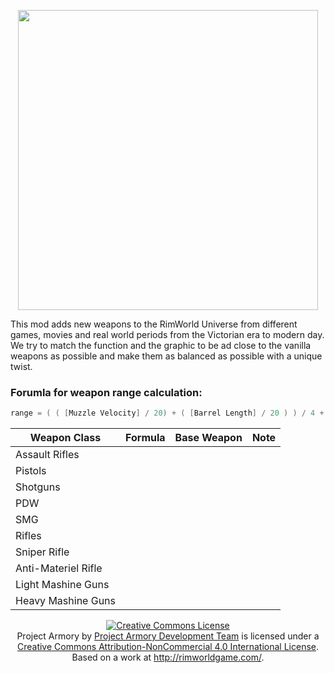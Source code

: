 <p align="center">
    <img src="https://github.com/RimWorldProjectArmory/ProjectArmory/blob/master/extras/assets/logo/logo.png?raw=true" width="480">
</p>
This mod adds new weapons to the RimWorld Universe from different games, movies and real world periods from the Victorian era to modern day. We try to match the function and the graphic to be ad close to the vanilla weapons as possible and make them as balanced as possible with a unique twist.

### Forumla for weapon range calculation:
``` c++
range = ( ( [Muzzle Velocity] / 20) + ( [Barrel Length] / 20 ) ) / 4 + [Adjustment Value]
```

| Weapon Class          | Formula                                     |Base Weapon      | Note            |
|-----------------------|---------------------------------------------|-----------------|-----------------|
|Assault Rifles         |                                             |                 |                 |
|Pistols                |                                             |                 |                 |
|Shotguns               |                                             |                 |                 |
|PDW                    |                                             |                 |                 |
|SMG                    |                                             |                 |                 |
|Rifles                 |                                             |                 |                 |
|Sniper Rifle           |                                             |                 |                 |
|Anti-Materiel Rifle    |                                             |                 |                 |
|Light Mashine Guns     |                                             |                 |                 |
|Heavy Mashine Guns     |                                             |                 |                 |

<!--| Weapon Class      | Adjustment Value  |Base Weapon      | Note              |
|-------------------|-------------------|-----------------|-------------------|
|Assault Rifles     | `16.2`            |                 |                   |
|Pistols            | `20.4`            |                 |                   |
|Shotguns           |  `1.7`            |                 |                   |
|PDW                | ``                |                 |                   |
|SMG                | `16.7`            |                 |                   |
|Rifles             | `21.6`            |                 |                   |
|Sniper Rifle       | `28.5`            |                 |                   |
|Sniper Rifle AT    | `28.5`            |                 |                   |
|Lite Mashine Gun   | `9.9`             |                 |                   |
|Heavy Mashine Gun  | `10.0`            |                 |                   |-->


<p align="center"><a rel="license" href="http://creativecommons.org/licenses/by-nc/4.0/"><img alt="Creative Commons License" style="border-width:0" src="https://i.creativecommons.org/l/by-nc/4.0/88x31.png" /></a><br /><span xmlns:dct="http://purl.org/dc/terms/" property="dct:title">Project Armory</span> by <a xmlns:cc="http://creativecommons.org/ns#" href="https://github.com/RimWorldProjectArmory" property="cc:attributionName" rel="cc:attributionURL">Project Armory Development Team</a> is licensed under a <a rel="license" href="http://creativecommons.org/licenses/by-nc/4.0/">Creative Commons Attribution-NonCommercial 4.0 International License</a>.<br />Based on a work at <a xmlns:dct="http://purl.org/dc/terms/" href="http://rimworldgame.com/" rel="dct:source">http://rimworldgame.com/</a>.</p>

